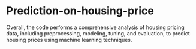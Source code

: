 # Prediction-on-housing-price
Overall, the code performs a comprehensive analysis of housing pricing data, including preprocessing, modeling, tuning, and evaluation, to predict housing prices using machine learning techniques.
